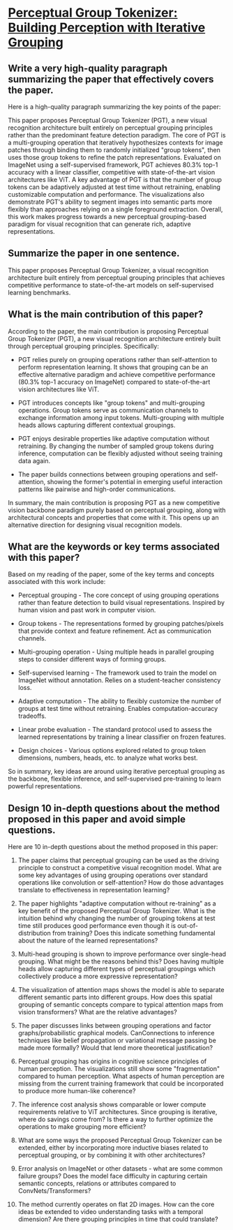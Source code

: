 # [Perceptual Group Tokenizer: Building Perception with Iterative Grouping](https://arxiv.org/abs/2311.18296)

## Write a very high-quality paragraph summarizing the paper that effectively covers the paper.

 Here is a high-quality paragraph summarizing the key points of the paper:

This paper proposes Perceptual Group Tokenizer (PGT), a new visual recognition architecture built entirely on perceptual grouping principles rather than the predominant feature detection paradigm. The core of PGT is a multi-grouping operation that iteratively hypothesizes contexts for image patches through binding them to randomly initialized "group tokens", then uses those group tokens to refine the patch representations. Evaluated on ImageNet using a self-supervised framework, PGT achieves 80.3% top-1 accuracy with a linear classifier, competitive with state-of-the-art vision architectures like ViT. A key advantage of PGT is that the number of group tokens can be adaptively adjusted at test time without retraining, enabling customizable computation and performance. The visualizations also demonstrate PGT's ability to segment images into semantic parts more flexibly than approaches relying on a single foreground extraction. Overall, this work makes progress towards a new perceptual grouping-based paradigm for visual recognition that can generate rich, adaptive representations.


## Summarize the paper in one sentence.

 This paper proposes Perceptual Group Tokenizer, a visual recognition architecture built entirely from perceptual grouping principles that achieves competitive performance to state-of-the-art models on self-supervised learning benchmarks.


## What is the main contribution of this paper?

 According to the paper, the main contribution is proposing Perceptual Group Tokenizer (PGT), a new visual recognition architecture entirely built through perceptual grouping principles. Specifically:

- PGT relies purely on grouping operations rather than self-attention to perform representation learning. It shows that grouping can be an effective alternative paradigm and achieve competitive performance (80.3% top-1 accuracy on ImageNet) compared to state-of-the-art vision architectures like ViT.

- PGT introduces concepts like "group tokens" and multi-grouping operations. Group tokens serve as communication channels to exchange information among input tokens. Multi-grouping with multiple heads allows capturing different contextual groupings.

- PGT enjoys desirable properties like adaptive computation without retraining. By changing the number of sampled group tokens during inference, computation can be flexibly adjusted without seeing training data again.

- The paper builds connections between grouping operations and self-attention, showing the former's potential in emerging useful interaction patterns like pairwise and high-order communications.

In summary, the main contribution is proposing PGT as a new competitive vision backbone paradigm purely based on perceptual grouping, along with architectural concepts and properties that come with it. This opens up an alternative direction for designing visual recognition models.


## What are the keywords or key terms associated with this paper?

 Based on my reading of the paper, some of the key terms and concepts associated with this work include:

- Perceptual grouping - The core concept of using grouping operations rather than feature detection to build visual representations. Inspired by human vision and past work in computer vision.

- Group tokens - The representations formed by grouping patches/pixels that provide context and feature refinement. Act as communication channels.

- Multi-grouping operation - Using multiple heads in parallel grouping steps to consider different ways of forming groups. 

- Self-supervised learning - The framework used to train the model on ImageNet without annotation. Relies on a student-teacher consistency loss.

- Adaptive computation - The ability to flexibly customize the number of groups at test time without retraining. Enables computation-accuracy tradeoffs.

- Linear probe evaluation - The standard protocol used to assess the learned representations by training a linear classifier on frozen features.

- Design choices - Various options explored related to group token dimensions, numbers, heads, etc. to analyze what works best.

So in summary, key ideas are around using iterative perceptual grouping as the backbone, flexible inference, and self-supervised pre-training to learn powerful representations.


## Design 10 in-depth questions about the method proposed in this paper and avoid simple questions.

 Here are 10 in-depth questions about the method proposed in this paper:

1. The paper claims that perceptual grouping can be used as the driving principle to construct a competitive visual recognition model. What are some key advantages of using grouping operations over standard operations like convolution or self-attention? How do those advantages translate to effectiveness in representation learning?

2. The paper highlights "adaptive computation without re-training" as a key benefit of the proposed Perceptual Group Tokenizer. What is the intuition behind why changing the number of grouping tokens at test time still produces good performance even though it is out-of-distribution from training? Does this indicate something fundamental about the nature of the learned representations?

3. Multi-head grouping is shown to improve performance over single-head grouping. What might be the reasons behind this? Does having multiple heads allow capturing different types of perceptual groupings which collectively produce a more expressive representation? 

4. The visualization of attention maps shows the model is able to separate different semantic parts into different groups. How does this spatial grouping of semantic concepts compare to typical attention maps from vision transformers? What are the relative advantages?

5. The paper discusses links between grouping operations and factor graphs/probabilistic graphical models. CanConnections to inference techniques like belief propagation or variational message passing be made more formally? Would that lend more theoretical justification?

6. Perceptual grouping has origins in cognitive science principles of human perception. The visualizations still show some "fragmentation" compared to human perception. What aspects of human perception are missing from the current training framework that could be incorporated to produce more human-like coherence?

7. The inference cost analysis shows comparable or lower compute requirements relative to ViT architectures. Since grouping is iterative, where do savings come from? Is there a way to further optimize the operations to make grouping more efficient?

8. What are some ways the proposed Perceptual Group Tokenizer can be extended, either by incorporating more inductive biases related to perceptual grouping, or by combining it with other architectures?

9. Error analysis on ImageNet or other datasets - what are some common failure groups? Does the model face difficulty in capturing certain semantic concepts, relations or attributes compared to ConvNets/Transformers?

10. The method currently operates on flat 2D images. How can the core ideas be extended to video understanding tasks with a temporal dimension? Are there grouping principles in time that could translate?

